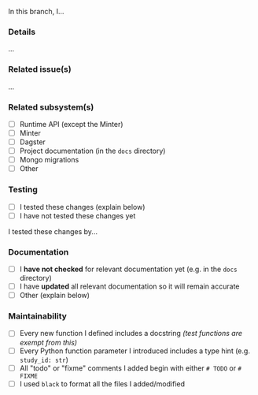 <!-- 
    1. Summary (required)

    Summarize the changes you made on this branch (e.g. "In this branch, I...").
    This is typically a more detailed restatement of the PR title.

    Example: "In this branch, I updated the `/studies/{study_id}` endpoint
              so it returns an HTTP 404 response when the specified study
              does not exist."
-->

In this branch, I...

### Details

<!-- 
    2. Details (optional)

    Provide additional information you think readers will find useful. Readers include
    PR reviewers, release note authors, app debuggers, and your future self. Additional
    information might include motivation, rationale, and a description of previous behavior.

    Example: "It previously returned an HTTP 404 response
              and an empty JSON object."
-->

...

### Related issue(s)

<!-- 
    3. Related issue(s) (optional)

    Link to any GitHub issue(s) this branch was designed to resolve.

    Example: "Fixes #12345"
-->

...

### Related subsystem(s)

<!--
    4. Related subsystem(s) (required)

    Mark the checkbox next to each subsystem related to the changes in this branch.
    This information might factor into your choice of PR reviewer(s).

    Example: If you modified the `/studies/{study_id}` API endpoint,
             mark the checkbox next to "Runtime API (except the Minter)".
-->

- [ ] Runtime API (except the Minter)
- [ ] Minter
- [ ] Dagster
- [ ] Project documentation (in the `docs` directory)
- [ ] Mongo migrations
- [ ] Other

### Testing

<!-- 
    5. Testing (required)

    Indicate whether you have already tested the changes this branch contains; and, if so, how
    someone other than you can test them. That may involve attaching example files or ad hoc
    test instructions.

    Example: "I tested these changes by adding a pytest test that ensures the database does not
              contain a Study whose ID is `foo`, then submits an HTTP request to `/studies/foo`
              and confirms the response status is 404."
-->

- [ ] I tested these changes (explain below)
- [ ] I have not tested these changes yet

I tested these changes by...

### Documentation

<!--
    6. Documentation (required)

    Indicate whether, in this branch, you have updated all documentation that would
    otherwise become inaccurate if this branch were to be merged in.
-->

- [ ] I **have not checked** for relevant documentation yet (e.g. in the `docs` directory)
- [ ] I have **updated** all relevant documentation so it will remain accurate
- [ ] Other (explain below)

### Maintainability

<!--
    7. Maintainability (required)

    Indicate whether you have done each of these things that can make code easier to maintain,
    whether by others or by your future self.
-->

- [ ] Every new function I defined includes a docstring _(test functions are exempt from this)_
- [ ] Every Python function parameter I introduced includes a type hint (e.g. `study_id: str`)
- [ ] All "todo" or "fixme" comments I added begin with either `# TODO` or `# FIXME`
- [ ] I used `black` to format all the files I added/modified

